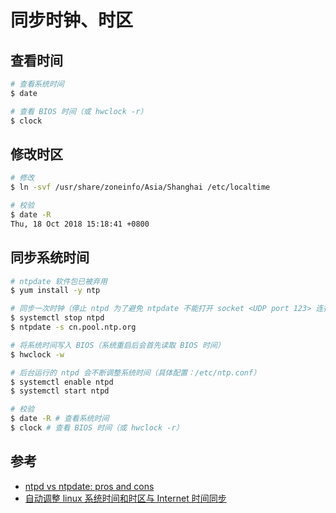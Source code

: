# 同步时钟、时区

## 查看时间

```sh
# 查看系统时间
$ date

# 查看 BIOS 时间（或 hwclock -r）
$ clock
```

## 修改时区

```sh
# 修改
$ ln -svf /usr/share/zoneinfo/Asia/Shanghai /etc/localtime

# 校验
$ date -R
Thu, 18 Oct 2018 15:18:41 +0800
```

## 同步系统时间

```sh
# ntpdate 软件包已被弃用
$ yum install -y ntp

# 同步一次时钟（停止 ntpd 为了避免 ntpdate 不能打开 socket <UDP port 123> 连接 ntp 服务器）
$ systemctl stop ntpd
$ ntpdate -s cn.pool.ntp.org

# 将系统时间写入 BIOS（系统重启后会首先读取 BIOS 时间）
$ hwclock -w

# 后台运行的 ntpd 会不断调整系统时间（具体配置：/etc/ntp.conf）
$ systemctl enable ntpd
$ systemctl start ntpd

# 校验
$ date -R # 查看系统时间
$ clock # 查看 BIOS 时间（或 hwclock -r）
```

## 参考

* [ntpd vs ntpdate: pros and cons](https://askubuntu.com/questions/297560/ntpd-vs-ntpdate-pros-and-cons)
* [自动调整 linux 系统时间和时区与 Internet 时间同步](http://blog.51cto.com/liumissyou/1302050)
